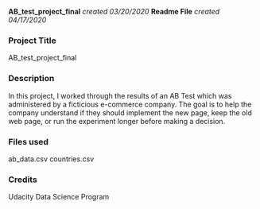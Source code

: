 **AB_test_project_final** *created 03/20/2020*
**Readme File** *created 04/17/2020*

### Project Title
AB_test_project_final

### Description
In this project, I worked through the results of an AB Test which was administered by a ficticious e-commerce company.  The goal is to help the company understand if they should implement the new page, keep the old web page, or run the experiment longer before making a decision.

### Files used
ab_data.csv
countries.csv


### Credits
Udacity Data Science Program
